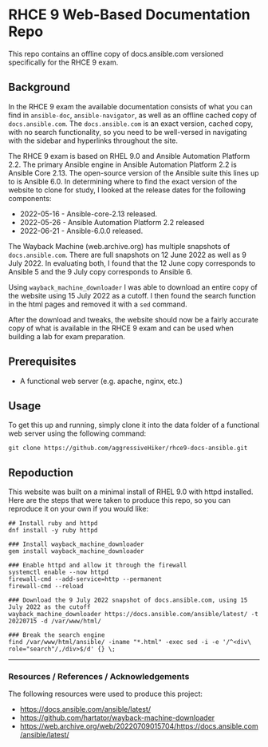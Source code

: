 # RHCE 9 Web-Based Documentation Repo
This repo contains an offline copy of docs.ansible.com versioned specifically for the RHCE 9 exam.

## Background
In the RHCE 9 exam the available documentation consists of what you can find in `ansible-doc`, `ansible-navigator`, as well as an offline cached copy of `docs.ansible.com`. The `docs.ansible.com` is an exact version, cached copy, with no search functionality, so you need to be well-versed in navigating with the sidebar and hyperlinks throughout the site.

The RHCE 9 exam is based on RHEL 9.0 and Ansible Automation Platform 2.2. The primary Ansible engine in Ansible Automation Platform 2.2 is Ansible Core 2.13. The open-source version of the Ansible suite this lines up to is Ansible 6.0. In determining where to find the exact version of the website to clone for study, I looked at the release dates for the following components:

- 2022-05-16 - Ansible-core-2.13 released.
- 2022-05-26 - Ansible Automation Platform 2.2 released
- 2022-06-21 - Ansible-6.0.0 released.

The Wayback Machine (web.archive.org) has multiple snapshots of `docs.ansible.com`. There are full snapshots on 12 June 2022 as well as 9 July 2022. In evaluating both, I found that the 12 June copy corresponds to Ansible 5 and the 9 July copy corresponds to Ansible 6.

Using `wayback_machine_downloader` I was able to download an entire copy of the website using 15 July 2022 as a cutoff. I then found the search function in the html pages and removed it with a `sed` command.

After the download and tweaks, the website should now be a fairly accurate copy of what is available in the RHCE 9 exam and can be used when building a lab for exam preparation.

## Prerequisites
- A functional web server (e.g. apache, nginx, etc.)

## Usage
To get this up and running, simply clone it into the data folder of a functional web server using the following command:
```
git clone https://github.com/aggressiveHiker/rhce9-docs-ansible.git
```

## Repoduction
This website was built on a minimal install of RHEL 9.0 with httpd installed. Here are the steps that were taken to produce this repo, so you can reproduce it on your own if you would like:
```
## Install ruby and httpd
dnf install -y ruby httpd

### Install wayback_machine_downloader
gem install wayback_machine_downloader

### Enable httpd and allow it through the firewall
systemctl enable --now httpd
firewall-cmd --add-service=http --permanent
firewall-cmd --reload

### Download the 9 July 2022 snapshot of docs.ansible.com, using 15 July 2022 as the cutoff
wayback_machine_downloader https://docs.ansible.com/ansible/latest/ -t 20220715 -d /var/www/html/

### Break the search engine
find /var/www/html/ansible/ -iname "*.html" -exec sed -i -e '/^<div\ role="search"/,/div>$/d' {} \;
```
---

### Resources / References / Acknowledgements
The following resources were used to produce this project:
- https://docs.ansible.com/ansible/latest/
- https://github.com/hartator/wayback-machine-downloader
- https://web.archive.org/web/20220709015704/https://docs.ansible.com/ansible/latest/
